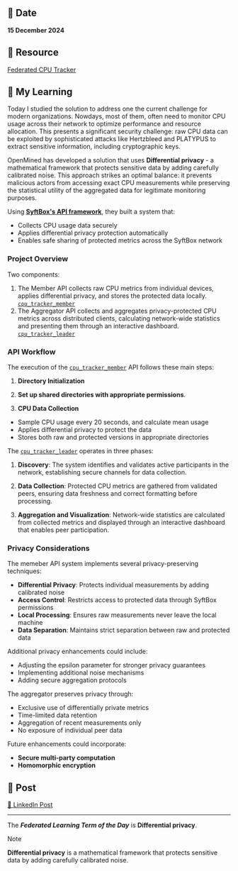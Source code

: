 ## 📅 Date
**15 December 2024**

## 📰 Resource
[Federated CPU Tracker](https://syftbox-documentation.openmined.org/tutorials/cpu-tracker/)

## 🔖 My Learning
Today I studied the solution to address one the current challenge for modern organizations. Nowdays, most of them, often need to monitor CPU usage across their network to optimize performance and resource allocation. This presents a significant security challenge: raw CPU data can be exploited by sophisticated attacks like Hertzbleed and PLATYPUS to extract sensitive information, including cryptographic keys.

OpenMined has developed a solution that uses **Differential privacy** - a mathematical framework that protects sensitive data by adding carefully calibrated noise. This approach strikes an optimal balance: it prevents malicious actors from accessing exact CPU measurements while preserving the statistical utility of the aggregated data for legitimate monitoring purposes.

Using [**SyftBox's API framework**](https://syftbox-documentation.openmined.org/), they built a system that:
- Collects CPU usage data securely
- Applies differential privacy protection automatically
- Enables safe sharing of protected metrics across the SyftBox network

### Project Overview
Two components:
1. The Member API collects raw CPU metrics from individual devices, applies differential privacy, and stores the protected data locally. [`cpu_tracker_member`](https://github.com/OpenMined/cpu_tracker_member)
2. The Aggregator API collects and aggregates privacy-protected CPU metrics across distributed clients, calculating network-wide statistics and presenting them through an interactive dashboard. [`cpu_tracker_leader`](https://github.com/OpenMined/cpu_tracker_leader)


### API Workflow

The execution of the [`cpu_tracker_member`](https://github.com/OpenMined/cpu_tracker_member) API follows these main steps:

1. **Directory Initialization**

2. **Set up shared directories with appropriate permissions**.

3. **CPU Data Collection**
  - Sample CPU usage every 20 seconds, and calculate mean usage
  - Applies differential privacy to protect the data
  - Stores both raw and protected versions in appropriate directories

The [`cpu_tracker_leader`](https://github.com/OpenMined/cpu_tracker_leader) operates in three phases:

1. **Discovery**: The system identifies and validates active participants in the network, establishing secure channels for data collection.

2. **Data Collection**: Protected CPU metrics are gathered from validated peers, ensuring data freshness and correct formatting before processing.

3. **Aggregation and Visualization**: Network-wide statistics are calculated from collected metrics and displayed through an interactive dashboard that enables peer participation.



### Privacy Considerations

The memeber API system implements several privacy-preserving techniques:

- **Differential Privacy**: Protects individual measurements by adding calibrated noise
- **Access Control**: Restricts access to protected data through SyftBox permissions
- **Local Processing**: Ensures raw measurements never leave the local machine
- **Data Separation**: Maintains strict separation between raw and protected data

Additional privacy enhancements could include:

- Adjusting the epsilon parameter for stronger privacy guarantees
- Implementing additional noise mechanisms
- Adding secure aggregation protocols

The aggregator preserves privacy through:

- Exclusive use of differentially private metrics
- Time-limited data retention
- Aggregation of recent measurements only
- No exposure of individual peer data

Future enhancements could incorporate:

- **Secure multi-party computation**
- **Homomorphic encryption**


## 📮 Post 

[📘 LinkedIn Post]()

------
The _**Federated Learning Term of the Day**_ is **Differential privacy**.
> [!NOTE]
> **Differential privacy** is a mathematical framework that protects sensitive data by adding carefully calibrated noise.